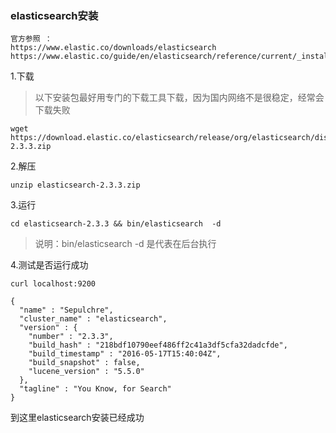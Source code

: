 ### elasticsearch安装
```
官方参照 ：
https://www.elastic.co/downloads/elasticsearch
https://www.elastic.co/guide/en/elasticsearch/reference/current/_installation.html
```

1.下载
> 以下安装包最好用专门的下载工具下载，因为国内网络不是很稳定，经常会下载失败
```
wget https://download.elastic.co/elasticsearch/release/org/elasticsearch/distribution/zip/elasticsearch/2.3.3/elasticsearch-2.3.3.zip
```

2.解压
```
unzip elasticsearch-2.3.3.zip
```

3.运行
```
cd elasticsearch-2.3.3 && bin/elasticsearch  -d 

```

> 说明：bin/elasticsearch  -d 是代表在后台执行

4.测试是否运行成功
```
curl localhost:9200
```

```
{
  "name" : "Sepulchre",
  "cluster_name" : "elasticsearch",
  "version" : {
    "number" : "2.3.3",
    "build_hash" : "218bdf10790eef486ff2c41a3df5cfa32dadcfde",
    "build_timestamp" : "2016-05-17T15:40:04Z",
    "build_snapshot" : false,
    "lucene_version" : "5.5.0"
  },
  "tagline" : "You Know, for Search"
}

```
到这里elasticsearch安装已经成功
